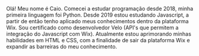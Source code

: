 Olá! Meu nome é Caio.
Comecei a estudar programação desde 2018, minha primeira linguagem foi Python.
Desde 2019 estou estudando Javascript, a partir de então tenho aplicado meus conhecimentos dentro da plataforma Wix.
Sou certificado como desenvolvedor Velo (API's que permitem a integração do Javascript com Wix).
Atualmente estou aprimorando minhas habilidades em HTML e CSS, com a finalidade de sair da plataforma Wix e expandir as barreiras do meu conhecimento.


<!---
CaioBritoDev/CaioBritoDev is a ✨ special ✨ repository because its `README.md` (this file) appears on your GitHub profile.
You can click the Preview link to take a look at your changes.
--->
